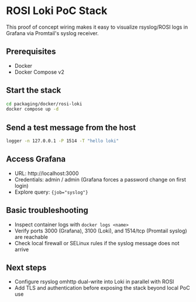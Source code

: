 # ROSI Loki PoC Stack

This proof of concept wiring makes it easy to visualize rsyslog/ROSI logs in Grafana via Promtail's syslog receiver.

## Prerequisites

- Docker
- Docker Compose v2

## Start the stack

```bash
cd packaging/docker/rosi-loki
docker compose up -d
```

## Send a test message from the host

```bash
logger -n 127.0.0.1 -P 1514 -T "hello loki"
```

## Access Grafana

- URL: http://localhost:3000
- Credentials: admin / admin (Grafana forces a password change on first login)
- Explore query: `{job="syslog"}`

## Basic troubleshooting

- Inspect container logs with `docker logs <name>`
- Verify ports 3000 (Grafana), 3100 (Loki), and 1514/tcp (Promtail syslog) are reachable
- Check local firewall or SELinux rules if the syslog message does not arrive

## Next steps

- Configure rsyslog omhttp dual-write into Loki in parallel with ROSI
- Add TLS and authentication before exposing the stack beyond local PoC use
